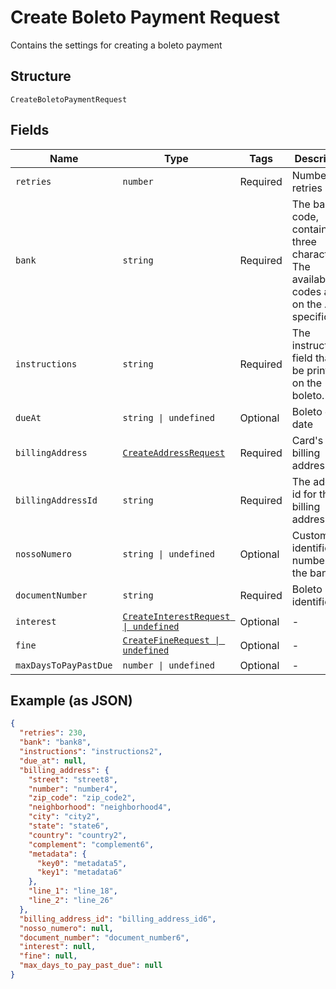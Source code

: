 
# Create Boleto Payment Request

Contains the settings for creating a boleto payment

## Structure

`CreateBoletoPaymentRequest`

## Fields

| Name | Type | Tags | Description |
|  --- | --- | --- | --- |
| `retries` | `number` | Required | Number of retries |
| `bank` | `string` | Required | The bank code, containing three characters. The available codes are on the API specification |
| `instructions` | `string` | Required | The instructions field that will be printed on the boleto. |
| `dueAt` | `string \| undefined` | Optional | Boleto due date |
| `billingAddress` | [`CreateAddressRequest`](../../doc/models/create-address-request.md) | Required | Card's billing address |
| `billingAddressId` | `string` | Required | The address id for the billing address |
| `nossoNumero` | `string \| undefined` | Optional | Customer identification number with the bank |
| `documentNumber` | `string` | Required | Boleto identification |
| `interest` | [`CreateInterestRequest \| undefined`](../../doc/models/create-interest-request.md) | Optional | - |
| `fine` | [`CreateFineRequest \| undefined`](../../doc/models/create-fine-request.md) | Optional | - |
| `maxDaysToPayPastDue` | `number \| undefined` | Optional | - |

## Example (as JSON)

```json
{
  "retries": 230,
  "bank": "bank8",
  "instructions": "instructions2",
  "due_at": null,
  "billing_address": {
    "street": "street8",
    "number": "number4",
    "zip_code": "zip_code2",
    "neighborhood": "neighborhood4",
    "city": "city2",
    "state": "state6",
    "country": "country2",
    "complement": "complement6",
    "metadata": {
      "key0": "metadata5",
      "key1": "metadata6"
    },
    "line_1": "line_18",
    "line_2": "line_26"
  },
  "billing_address_id": "billing_address_id6",
  "nosso_numero": null,
  "document_number": "document_number6",
  "interest": null,
  "fine": null,
  "max_days_to_pay_past_due": null
}
```

